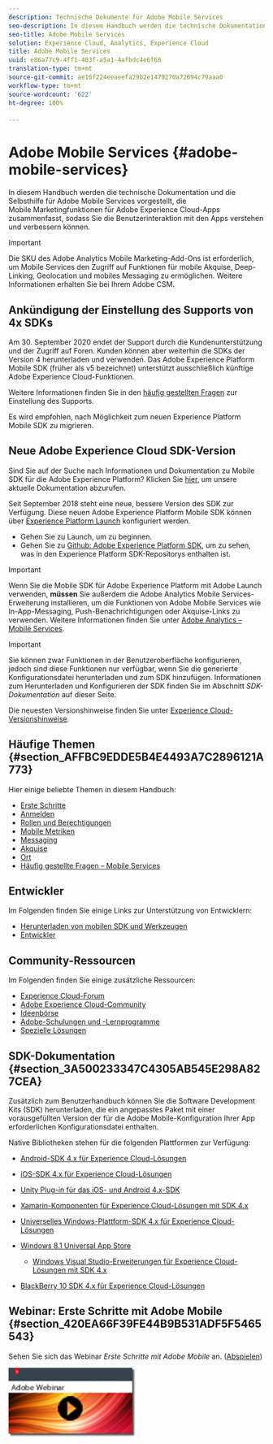 ```yaml
---
description: Technische Dokumente für Adobe Mobile Services
seo-description: In diesem Handbuch werden die technische Dokumentation und die Selbsthilfe für Adobe Mobile Services vorgestellt, die Mobile Marketingfunktionen für Adobe Experience Cloud-Apps zusammenfasst, sodass Sie die Benutzerinteraktion mit den Apps verstehen und verbessern können.
seo-title: Adobe Mobile Services
solution: Experience Cloud, Analytics, Experience Cloud
title: Adobe Mobile Services
uuid: e86a77c9-4ff1-403f-a5a1-4afbdc4e6f68
translation-type: tm+mt
source-git-commit: ae16f224eeaeefa29b2e1479270a72694c79aaa0
workflow-type: tm+mt
source-wordcount: '622'
ht-degree: 100%

---
```



# Adobe Mobile Services {#adobe-mobile-services}

In diesem Handbuch werden die technische Dokumentation und die Selbsthilfe für Adobe Mobile Services vorgestellt, die Mobile Marketingfunktionen für Adobe Experience Cloud-Apps zusammenfasst, sodass Sie die Benutzerinteraktion mit den Apps verstehen und verbessern können.

>[!IMPORTANT]
>
>Die SKU des Adobe Analytics Mobile Marketing-Add-Ons ist erforderlich, um Mobile Services den Zugriff auf Funktionen für mobile Akquise, Deep-Linking, Geolocation und mobiles Messaging zu ermöglichen. Weitere Informationen erhalten Sie bei Ihrem Adobe CSM.

## Ankündigung der Einstellung des Supports von 4x SDKs

Am 30. September 2020 endet der Support durch die Kundenunterstützung und der Zugriff auf Foren. Kunden können aber weiterhin die SDKs der Version 4 herunterladen und verwenden. Das Adobe Experience Platform Mobile SDK (früher als v5 bezeichnet) unterstützt ausschließlich künftige Adobe Experience Cloud-Funktionen.

Weitere Informationen finden Sie in den [häufig gestellten Fragen](https://aep-sdks.gitbook.io/docs/version-4-sdk-end-of-support-faq) zur Einstellung des Supports.

Es wird empfohlen, nach Möglichkeit zum neuen Experience Platform Mobile SDK zu migrieren.

## Neue Adobe Experience Cloud SDK-Version

Sind Sie auf der Suche nach Informationen und Dokumentation zu Mobile SDK für die Adobe Experience Platform? Klicken Sie [hier](https://aep-sdks.gitbook.io/docs/), um unsere aktuelle Dokumentation abzurufen.

Seit September 2018 steht eine neue, bessere Version des SDK zur Verfügung. Diese neuen Adobe Experience Platform Mobile SDK können über [Experience Platform Launch](https://www.adobe.com/de/experience-platform/launch.html) konfiguriert werden.

* Gehen Sie zu Launch, um zu beginnen.
* Gehen Sie zu [Github: Adobe Experience Platform SDK](https://github.com/Adobe-Marketing-Cloud/acp-sdks), um zu sehen, was in den Experience Platform SDK-Repositorys enthalten ist.

>[!IMPORTANT]
>
> Wenn Sie die Mobile SDK für Adobe Experience Platform mit Adobe Launch verwenden, **müssen** Sie außerdem die Adobe Analytics Mobile Services-Erweiterung installieren, um die Funktionen von Adobe Mobile Services wie In-App-Messaging, Push-Benachrichtigungen oder Akquise-Links zu verwenden. Weitere Informationen finden Sie unter [Adobe Analytics – Mobile Services](https://aep-sdks.gitbook.io/docs/using-mobile-extensions/adobe-analytics-mobile-services).

>[!IMPORTANT]
>
>Sie können zwar Funktionen in der Benutzeroberfläche konfigurieren, jedoch sind diese Funktionen nur verfügbar, wenn Sie die generierte Konfigurationsdatei herunterladen und zum SDK hinzufügen. Informationen zum Herunterladen und Konfigurieren der SDK finden Sie im Abschnitt *SDK-Dokumentation* auf dieser Seite.

Die neuesten Versionshinweise finden Sie unter [Experience Cloud-Versionshinweise](https://docs.adobe.com/content/help/de-DE/release-notes/experience-cloud/current.html).

## Häufige Themen {#section_AFFBC9EDDE5B4E4493A7C2896121A773}

Hier einige beliebte Themen in diesem Handbuch:

* [Erste Schritte](/help/using/gs/gs.md)
* [Anmelden](/help/using/gs/gs-signin.md)
* [Rollen und Berechtigungen](/help/using/gs/c-mob-roles-and-permissions.md)
* [Mobile Metriken](/help/using/gs/metrics/metrics.md)
* [Messaging](/help/using/in-app-messaging/in-app-messaging.md)
* [Akquise](/help/using/acquisition-main/acquisition-main.md)
* [Ort](/help/using/location/c-location-overview.md)
* [Häufig gestellte Fragen – Mobile Services](/help/using/faq-mobile.md)

## Entwickler

Im Folgenden finden Sie einige Links zur Unterstützung von Entwicklern:

* [Herunterladen von mobilen SDK und Werkzeugen](/help/using/c-manage-app-settings/c-mob-confg-app/t-config-analytics/download-sdk.md)
* [Entwickler](https://docs.adobe.com/content/help/de-DE/analytics/implementation/home.html)

## Community-Ressourcen

Im Folgenden finden Sie einige zusätzliche Ressourcen:

* [Experience Cloud-Forum](https://forums.adobe.com/community/experience-cloud)
* [Adobe Experience Cloud-Community](https://helpx.adobe.com/de/marketing-cloud.html?promoid=KAWSE)
* [Ideenbörse](https://forums.adobe.com/community/experience-cloud/analytics-cloud/analytics)
* [Adobe-Schulungen und -Lernprogramme](https://helpx.adobe.com/de/learning.html?promoid=KAUDK)
* [Spezielle Lösungen](https://www.adobe.com/de/marketing-cloud.html)

## SDK-Dokumentation {#section_3A500233347C4305AB545E298A827CEA}

Zusätzlich zum Benutzerhandbuch können Sie die Software Development Kits (SDK) herunterladen, die ein angepasstes Paket mit einer vorausgefüllten Version der für die Adobe Mobile-Konfiguration Ihrer App erforderlichen Konfigurationsdatei enthalten.

Native Bibliotheken stehen für die folgenden Plattformen zur Verfügung:

* [Android-SDK 4.x für Experience Cloud-Lösungen](/help/android/overview.md)
* [iOS-SDK 4.x für Experience Cloud-Lösungen](/help/ios/overview.md)
* [Unity Plug-in für das iOS- und Android 4.x-SDK](/help/unity/get-started.md)
* [Xamarin-Komponenten für Experience Cloud-Lösungen mit SDK 4.x](/help/xamarin/get-started.md)
* [Universelles Windows-Plattform-SDK 4.x für Experience Cloud-Lösungen](/help/universal-windows/overview.md)
* [Windows 8.1 Universal App Store](/help/windows-appstore/overview.md)

   * [Windows Visual Studio-Erweiterungen für Experience Cloud-Lösungen mit SDK 4.x](/help/windows-appstore/extensions/win-vse-4x.md)

* [BlackBerry 10 SDK 4.x für Experience Cloud-Lösungen](/help/blackberry/overview.md)

## Webinar: Erste Schritte mit Adobe Mobile {#section_420EA66F39FE44B9B531ADF5F5465543}

Sehen Sie sich das Webinar *Erste Schritte mit Adobe Mobile* an. ([Abspielen](https://adobe.ly/PsxCFn))

[  ![](assets/webinar.png) ](https://adobe.ly/PsxCFn)
